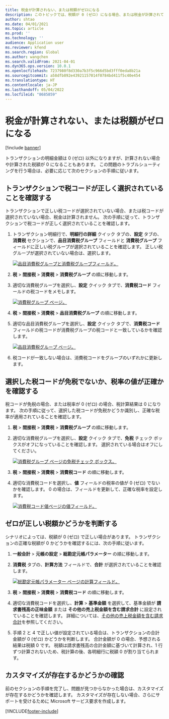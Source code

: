 ```yaml
---
title: 税金が計算されない、または税額がゼロになる
description: このトピックでは、税額が 0 (ゼロ) になる場合、または税金が計算されていない場合に役立つトラブルシューティングの情報を提供します。
author: shtao
ms.date: 04/01/2021
ms.topic: article
ms.prod: ''
ms.technology: ''
audience: Application user
ms.reviewer: kfend
ms.search.region: Global
ms.author: wangchen
ms.search.validFrom: 2021-04-01
ms.dyn365.ops.version: 10.0.1
ms.openlocfilehash: 7237980f8d330a7b3f5c966d5bd3fff0eda8b21a
ms.sourcegitcommit: a58dfb892e43921157014f0784bd411f5c40e454
ms.translationtype: HT
ms.contentlocale: ja-JP
ms.lasthandoff: 05/04/2022
ms.locfileid: "8685859"
---
```

# <a name="tax-isnt-calculated-or-the-tax-amount-is-zero"></a>税金が計算されない、または税額がゼロになる

[!include [banner](../includes/banner.md)]

トランザクションの明細金額は 0 (ゼロ) 以外になりますが、計算されない場合や計算された税額が 0 になることもあります。 この問題のトラブルシューティングを行う場合は、必要に応じて次のセクションの手順に従います。

## <a name="verify-that-tax-codes-are-correctly-selected-by-the-transaction"></a>トランザクションで税コードが正しく選択されていることを確認する

トランザクションで正しい税コードが選択されていない場合、または税コードが選択されていない場合、税金は計算されません。 次の手順に従って、トランザクションで税コードが正しく選択されていることを確認します。 

1. トランザクション明細行で、**明細行の詳細** クイック タブの、**設定** タブの、**消費税** セクションで、**品目消費税グループ** フィールドと **消費税グループ** フィールドに正しい税グループが選択されていることを確認します。 正しい税グループが選択されていない場合は、選択します。

    [![品目消費税グループと消費税グループフィールド。](./media/tax-not-calculated-tax-amount-zero-Picture1.png)](./media/tax-not-calculated-tax-amount-zero-Picture1.png)

2. **税** \> **間接税** \> **消費税** \> **消費税グループ** の順に移動します。
3. 適切な消費税グループを選択し、**設定** クイック タブで、**消費税コード** フィールドの税コードをメモします。

    [![消費税グループ ページ。](./media/tax-not-calculated-tax-amount-zero-Picture2.png)](./media/tax-not-calculated-tax-amount-zero-Picture2.png)

4. **税** \> **間接税** \> **消費税** \> **品目消費税グループ** の順に移動します。
5. 適切な品目消費税グループを選択し、**設定** クイック タブで、**消費税コード** フィールドの税コードが消費税グループの税コードと一致しているかを確認します。

    [![品目消費税グループ ページ。](./media/tax-not-calculated-tax-amount-zero-Picture3.png)](./media/tax-not-calculated-tax-amount-zero-Picture3.png)

6. 税コードが一致しない場合は、消費税コードをグループのいずれかに更新します。

## <a name="verify-that-the-selected-tax-codes-arent-exempt-and-that-they-have-the-correct-tax-rate-value"></a>選択した税コードが免税でないか、税率の値が正確かを確認する

税コードが免税の場合、または税率が 0 (ゼロ) の場合、税計算結果は 0 になります。 次の手順に従って、選択した税コードが免税かどうか識別し、正確な税率が適用されていることを確認します。

1. **税** \> **間接税** \> **消費税** \> **消費税グループ** の順に移動します。
2. 適切な消費税グループを選択し、**設定** クイック タブで、**免税** チェック ボックスがオフになっていることを確認します。 選択されている場合はオフにしてください。

    [![消費税グループ ページの免税チェック ボックス。](./media/tax-not-calculated-tax-amount-zero-Picture4.png)](./media/tax-not-calculated-tax-amount-zero-Picture4.png)

3. **税** \> **間接税** \> **消費税** \> **消費税コード** の順に移動します。
4. 適切な消費税コードを選択し、**値** フィールドの税率の値が 0 (ゼロ) でないかを確認します。 0 の場合は、フィールドを更新して、正確な税率を設定します。

    [![消費税コード値ページの値フィールド。](./media/tax-not-calculated-tax-amount-zero-Picture5.png)](./media/tax-not-calculated-tax-amount-zero-Picture5.png)

## <a name="determine-whether-zero-is-the-correct-tax-amount"></a>ゼロが正しい税額かどうかを判断する

シナリオによっては、税額が 0 (ゼロ) で正しい場合があります。 トランザクションの正確な税額が 0 かどうかを確認するには、次の手順に従います。

1. **一般会計** \> **元帳の設定** \> **総勘定元帳パラメーター** の順に移動します。
2. **消費税** タブの、**計算方法** フィールドで、**合計** が選択されていることを確認します。

    [![総勘定元帳パラメーター ページの計算フィールド。](./media/tax-not-calculated-tax-amount-zero-Picture6.png)](./media/tax-not-calculated-tax-amount-zero-Picture6.png)

3. **税** \> **間接税** \> **消費税** \> **消費税コード** の順に移動します。
4. 適切な消費税コードを選択し、**計算** \> **基準金額** を選択して、基準金額が **請求書残高の正味金額** または **その他の売上税金額を含む請求合計** に設定されていることを確認します。 詳細については、[その他の売上税金額を含む請求合計](marginal-base-field.md#invoice-total-incl-other-sales-tax-amounts)を参照してください。
5. 手順 2 と 4 で正しい値が設定されている場合は、トランザクションの合計金額が 0 (ゼロ) かどうかを判断します。 合計金額が 0 の場合、予想される結果は税額 0 です。 税額は請求書残高の合計金額に基づいて計算され、1 行ずつ計算されないため、税計算の後、各明細行に税額 0 が割り当てられます。

## <a name="determine-whether-customization-exists"></a>カスタマイズが存在するかどうかの確認

前のセクションの手順を完了し、問題が見つからなかった場合は、カスタマイズが存在するかどうかを確認します。 カスタマイズが存在しない場合、さらにサポートを受けるために Microsoft サービス要求を作成します。

[!INCLUDE[footer-include](../../includes/footer-banner.md)]
